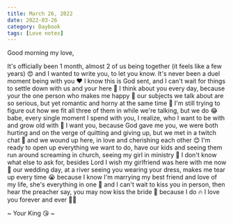 ```yaml
---
title: March 26, 2022
date: 2022-03-26
category: Daybook
tags: [Love notes]
---
```

Good morning my love,

It's officially been 1 month, almost 2 of us being together (it feels like a few years) 😍 and I wanted to write you, to let you know. It's never been a duel moment being with you ❤️ I know this is God sent, and I can't wait for things to settle down with us and your here 🥰 I think about you every day, because your the one person who makes me happy 🥺<!--more--> our subjects we talk about are so serious, but yet romantic and horny at the same time 🤪 I'm still trying to figure out how we fit all three of them in while we're talking, but we do 😂 babe, every single moment I spend with you, I realize, who I want to be with and grow old with 💍 I want you, because God gave me you, we were both hurting and on the verge of quitting and giving up, but we met in a twitch chat 👑 and we wound up here, in love and cherishing each other 😊 I'm ready to open up everything we want to do, have our kids and seeing them run around screaming in church, seeing my girl in ministry 💒 I don't know what else to ask for, besides Lord I wish my girlfriend was here with me now 🥺 our wedding day, at a river seeing you wearing your dress, makes me tear up every time 😭 because I know I'm marrying my best friend and love of my life, she's everything in one 🙈 and I can't wait to kiss you in person, then hear the preacher say, you may now kiss the bride 💍 because I do 🔥 I love you forever and ever 👑💍

~ Your King 😘 ~